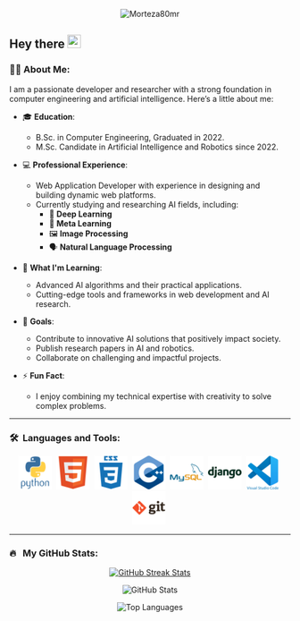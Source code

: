 <p align="center">
  <img src="https://komarev.com/ghpvc/?username=morteza80mr&label=Profile%20views&color=0e75b6&style=flat" alt="Morteza80mr" width="160" height="40" />
</p>

## Hey there <img src="https://media.giphy.com/media/hvRJCLFzcasrR4ia7z/giphy.gif" width="24" height="24">

### 🙋‍♂️ About Me:

I am a passionate developer and researcher with a strong foundation in computer engineering and artificial intelligence. Here’s a little about me:

- 🎓 **Education**:
  - B.Sc. in Computer Engineering, Graduated in 2022.
  - M.Sc. Candidate in Artificial Intelligence and Robotics since 2022.

- 💻 **Professional Experience**:
  - Web Application Developer with experience in designing and building dynamic web platforms.
  - Currently studying and researching AI fields, including:
    - 🌌 **Deep Learning**
    - 🧠 **Meta Learning**
    - 🖼️ **Image Processing**
    - 🗣️ **Natural Language Processing**

- 🌱 **What I'm Learning**:
  - Advanced AI algorithms and their practical applications.
  - Cutting-edge tools and frameworks in web development and AI research.

- 🌟 **Goals**:
  - Contribute to innovative AI solutions that positively impact society.
  - Publish research papers in AI and robotics.
  - Collaborate on challenging and impactful projects.

- ⚡ **Fun Fact**:
  - I enjoy combining my technical expertise with creativity to solve complex problems.

<!--
Feel free to connect with me on [LinkedIn](https://linkedin.com/in/your-link) or check out my [GitHub projects](https://github.com/morteza80mr)!
-->

---

### 🛠 &nbsp;Languages and Tools:

<p align="center">
  <img src="https://github.com/devicons/devicon/blob/master/icons/python/python-original-wordmark.svg" title="Python" alt="Python" width="60" height="60"/>&nbsp;
  <img src="https://github.com/devicons/devicon/blob/master/icons/html5/html5-original.svg" title="HTML5" alt="HTML" width="60" height="60"/>&nbsp;
  <img src="https://github.com/devicons/devicon/blob/master/icons/css3/css3-plain-wordmark.svg" title="CSS3" alt="CSS" width="60" height="60"/>&nbsp;
  <img src="https://github.com/devicons/devicon/blob/master/icons/cplusplus/cplusplus-original.svg" title="C++" alt="C++" width="60" height="60"/>&nbsp;
  <img src="https://github.com/devicons/devicon/blob/master/icons/mysql/mysql-original-wordmark.svg" title="MySQL" alt="MySQL" width="60" height="60"/>&nbsp;
  <img src="https://github.com/devicons/devicon/blob/master/icons/django/django-plain-wordmark.svg" title="Django" alt="Django" width="60" height="60"/>&nbsp;
  <img src="https://github.com/devicons/devicon/blob/master/icons/vscode/vscode-original-wordmark.svg" title="VS Code" alt="VS Code" width="60" height="60"/>&nbsp;
  <img src="https://github.com/devicons/devicon/blob/master/icons/git/git-original-wordmark.svg" title="Git" alt="Git" width="60" height="60"/>&nbsp;
</p>

---

### 🔥 &nbsp; My GitHub Stats:

<p align="center">
  <a href="https://git.io/streak-stats">
    <img src="http://github-readme-streak-stats.herokuapp.com?user=morteza80mr&theme=tokyonight" alt="GitHub Streak Stats">
  </a>
</p>

<p align="center">
  <img src="https://github-readme-stats.vercel.app/api?username=morteza80mr&show_icons=true&theme=tokyonight" alt="GitHub Stats">
</p>

<p align="center">
  <img src="https://github-readme-stats.vercel.app/api/top-langs/?username=morteza80mr&layout=compact&theme=tokyonight" alt="Top Languages">
</p>
